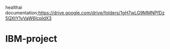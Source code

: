 healthai documentation;https://drive.google.com/drive/folders/1gH7wLG9MMNPfDz5QXtY1yVaW6IcpIdX3
# IBM-project
